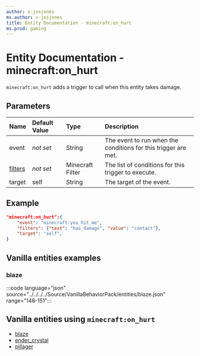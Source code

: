 ```yaml
---
author: v-josjones
ms.author: v-josjones
title: Entity Documentation - minecraft:on_hurt
ms.prod: gaming
---
```


# Entity Documentation - minecraft:on_hurt

`minecraft:on_hurt` adds a trigger to call when this entity takes damage.

## Parameters

|Name |Default Value  |Type  |Description  |
|:----------|:----------|:----------|:----------|
|event|*not set* | String|  The event to run when the conditions for this trigger are met. |
|[filters](../FilterList.md)|*not set* | Minecraft Filter| The list of conditions for this trigger to execute. |
|target| self| String| The target of the event. |

## Example

```json
"minecraft:on_hurt":{
    "event": "minecraft:you_hit_me",
    "filters": {"test": "has_damage", "value": "contact"},
    "target": "self",
}
```

## Vanilla entities examples

### blaze

:::code language="json" source="../../../../Source/VanillaBehaviorPack/entities/blaze.json" range="148-151":::

## Vanilla entities using `minecraft:on_hurt`

- [blaze](../../../../Source/VanillaBehaviorPack_Snippets/entities/blaze.md)
- [ender_crystal](../../../../Source/VanillaBehaviorPack_Snippets/entities/ender_crystal.md)
- [pillager](../../../../Source/VanillaBehaviorPack_Snippets/entities/pillager.md)
